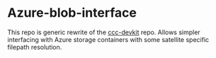 # Azure-blob-interface

This repo is generic rewrite of the [ccc-devkit](https://github.com/DHI-GRAS/ccc-devkit) repo. Allows simpler interfacing with Azure storage containers with some satellite specific filepath resolution.